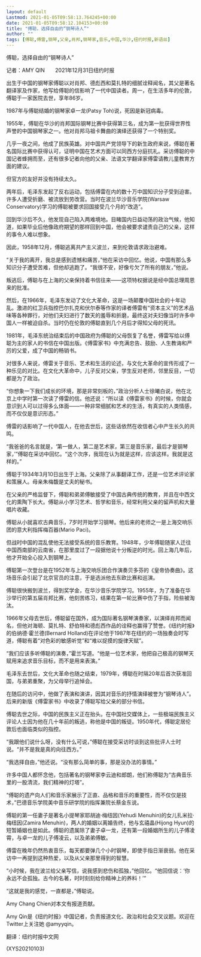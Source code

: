 ```yaml
---
layout: default
Lastmod: 2021-01-05T09:58:13.764245+00:00
date: 2021-01-05T09:58:12.104153+00:00
title: "傅聪，选择自由的“钢琴诗人”"
author: ""
tags: [傅聪,傅雷,钢琴,父亲,肖邦,钢琴家,音乐,中国,华沙,纽约时报,新语丝]
---
```


傅聪，选择自由的“钢琴诗人”

记者：AMY QIN　　2021年12月31日纽约时报

出生于中国的钢琴家傅聪以对肖邦、德彪西和莫扎特的细腻诠释闻名，其父是著名翻译家及作家，他写给傅聪的信影响了一代中国读者。周一，在生活多年的伦敦，傅聪于一家医院去世，享年86岁。

1987年与傅聪结婚的钢琴家卓一龙(Patsy Toh)说，死因是新冠病毒。

1955年，傅聪在华沙的肖邦国际钢琴比赛中获得第三名，成为第一批获得世界性声誉的中国钢琴家之一。他对肖邦马祖卡舞曲的演绎还获得了一个特别奖。

几乎一夜之间，他成了民族英雄。对中国共产党领导下的新生政府来说，傅聪在著名国际比赛中获得认可，证明中国在艺术方面可以同西方分庭抗礼。采访傅聪的中国记者蜂拥而至，还有很多记者向他的父亲、法语文学翻译家傅雷请教儿童教育方面的建议。

但官方的友好并没有持续太久。

两年后，毛泽东发起了反右运动，包括傅雷在内的数十万中国知识分子受到迫害。许多人遭受折磨、被流放到劳改营。当时在波兰华沙音乐学院(Warsaw Conservatory)学习的傅聪被要求回国接受几个月的“改造”。

回到华沙后不久，他发现自己陷入两难境地。目睹国内日益动荡的政治气候，他知道，如果毕业后他像政府期望的那样回到中国，他会被要求谴责自己的父亲，这样的事令人难以想象。

因此，1958年12月，傅聪逃离共产主义波兰，来到伦敦请求政治避难。

“关于我的离开，我总是感到遗憾和痛苦，”他在采访中回忆。他说，中国有那么多知识分子遭受苦难，但他却逃跑了。“我很不安，好像亏欠了所有的朋友，”他说。

叛逃后，傅聪与在上海的父亲保持着书信往来——这项特权据说是经中国总理周恩来的批准。

然后，在1966年，毛泽东发动了文化大革命，这是一场颠覆中国社会的十年动乱。激进的红卫兵指控巴尔扎克和伏尔泰等作家的译者傅雷有“资本主义”的艺术品味等各种罪行，对他们夫妇进行了数天的羞辱和折磨，最终这对夫妇像当时许多中国人一样被迫自杀。当时仍在伦敦的傅聪直到几个月后才得知父母的死讯。

1981年，毛泽东统治结束后的中国政府为傅聪的父母恢复了名誉，傅雷写给以傅聪为主的家人的书信在中国出版。《傅雷家书》中充满忠告、鼓励、人生教诲和严厉的父爱，成了中国的畅销书。

对很多人来说，傅雷关于音乐、艺术和生活的论述，与文化大革命的宣传形成了一种乐见的对比。在文化大革命中，儿子反对父亲，学生反对老师，邻里反目，一切都是为了政治。

“你想象一下我们成长的环境，那是非常刻板的，”政治分析人士徐曦白说，他在北京上中学时第一次读了傅雷的信。他还说：“所以读《傅雷家书》的时候，你就会意识到人可以过得多么体面——一种非常细腻和艺术的生活，有真实的人类情感，而不仅仅是意识形态。”

傅雷的话影响了一代中国人，在他去世后，这些话依然在收信者心中产生长久的共鸣。

“我爸爸的名言就是，‘第一做人，第二是艺术家，第三是音乐家，最后才是钢琴家，’”傅聪在采访中回忆。“这个次序，我现在认为就是这样，应该这样。我就是这样的。”

傅聪于1934年3月10日出生于上海。父亲除了从事翻译工作，还是一位艺术评论家和策展人。母亲朱梅馥是丈夫的秘书。

在父亲的严格监督下，傅聪和弟弟傅敏接受了中国古典传统的教育，并且在中西文化的熏陶下长大。傅聪从小学习艺术、哲学和音乐，经常利用父亲的留声机和大量唱片收藏。

傅聪从小就喜欢古典音乐，7岁时开始学习钢琴。他后来的老师之一是上海交响乐团的意大利指挥梅百器(Mario Paci)。

但战时中国的混乱使他无法接受系统的音乐教育。1948年，少年傅聪随家人迁往中国西南部的云南省，在那里度过了一段据他说十分叛逆的时光。回上海几年后，他才开始全心投入到钢琴上。

傅聪第一次登台是在1952年与上海交响乐团合作演奏贝多芬的《皇帝协奏曲》。这场音乐会引起了北京官员的注意，于是选派他去东欧比赛和巡演。

傅聪很快搬到波兰，得到奖学金，在华沙音乐学院学习。1955年，为了准备在华沙举行的第五届肖邦比赛，他刻苦练习，结果在第一轮比赛中伤了手指，险些被淘汰。

1966年父母去世后，傅聪留在国外，成为国际著名钢琴演奏家，以演绎肖邦而闻名，但他对海顿、莫扎特、舒伯特和德彪西作品的诠释也赢得了赞誉。《纽约时报》的伯纳德·霍兰德(Bernard Holland)在评论他于1987年在纽约的一场独奏会时写道，傅聪有着“对色彩的敏感听觉”和“难以捉摸的旋律天赋”。

“我们应该多听傅聪的演奏，”霍兰写道。“他是一位艺术家，他把自己极高的钢琴天赋用来追求音乐目标，而不是用来表演。”

毛泽东去世后，文化大革命也随之结束，1979年，傅聪在时隔20年后首次获准回国，与弟弟重聚，为父母举行追悼会。

在随后的访问中，他做了表演和演讲，因其对音乐的抒情演绎被誉为“钢琴诗人”。后来的新版《傅雷家书》中收录了傅聪写给父亲的部分书信。

傅聪去世之际，中国的民族主义正在抬头。在中国社交媒体上，一些极端民族主义评论人士因为他在几十年前的叛逃，称他是中国的叛徒。1950年代，傅聪定居伦敦后也面临类似的指控。

“我跟他们说什么呀，没有什么可说，”傅聪在接受采访时谈到这些批评人士时说。“并不是我是真的向往西方。”

“我选择自由，”他还说。“没有那么简单的事，那是没办法的事情。”

许多中国人都怀念他，包括著名的钢琴家李云迪和郎朗，他们称傅聪为“古典音乐里的一股清流，我们精神的灯塔”。

“傅聪的遗产向人们和音乐家展示了正直、品格和音乐的重要性，而不仅仅是技术，”巴德音乐学院美中音乐研学院的指挥兼院长蔡金东说。

傅聪的第一任妻子是著名小提琴家耶胡迪·梅纽因(Yehudi Menuhin)的女儿扎米拉·梅纽因(Zamira Menuhin)，两人的婚姻以离婚告终，他与玄禧晶(Hijong Hyun)的短暂婚姻也是如此。傅聪的遗属除了妻子卓一龙，还有第一段婚姻所生的儿子傅凌霄，与卓一龙的儿子傅凌云，以及弟弟傅敏。

傅雷在晚年仍然热衷音乐，每天都要弹几个小时钢琴，即使手指日渐衰弱。他在采访中一再提到这种热爱，以及从父亲那里得到的智慧。

“小时候，我在波兰给父亲写信，说我感到悲伤和孤独，”他回忆。“他回信说：‘你永远不会孤独。古今的名著，时时刻刻给你精神上的养料！’”

“这就是我的感觉，一直都是，”傅聪说。

Amy Chang Chien对本文有报道贡献。

Amy Qin是《纽约时报》中国记者，负责报道文化、政治和社会交叉议题。欢迎在Twitter上关注她 @amyyqin。

翻译：纽约时报中文网

(XYS20210103)

